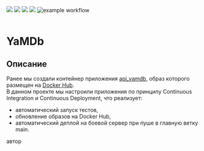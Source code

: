![](https://img.shields.io/badge/Python-3.7.5-blue)
![](https://img.shields.io/badge/Django-2.2.16-green)
![](https://img.shields.io/badge/DjangoRestFramework-3.12.4-red)
![](https://img.shields.io/badge/Docker-3.8-yellow)
![example workflow](https://github.com/oitczvovich/yamdb_final/actions/workflows/yamdb_workflow.yml/badge.svg)
<br><br>
# YaMDb

## Описание
Ранее мы создали контейнер приложения [api_yamdb](https://github.com/oitczvovich/infra_sp2), образ которого размещен на [Docker Hub](https://hub.docker.com/r/oitczvovich/infra_web/tags).<br>
В данном проекте мы настроили приложения по принципу Continuous Integration и Continuous Deployment, что реализует:
- автоматический запуск тестов,
- обновление образов на Docker Hub,
- автоматический деплой на боевой сервер при пуше в главную ветку main.
  
автор